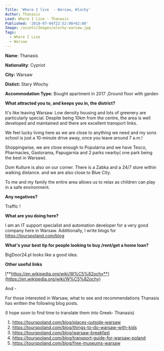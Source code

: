 ```yaml
---
Title: 'Where I live  - Warsaw, Wlochy'
Author: Thanasis
Lead: Where I Live - Thanasis
Published: '2018-07-04T22:52:08+02:00'
Image: /assets/Images/wlochy-warsaw.jpg
Tags:
  - Where I Live
  - Warsaw
---
```

**Name**: Thanasis

**Nationality**: Cypriot

**City:** Warsaw

**Distict:** Stary Włochy

**Accommodation Type:** Bought apartment in 2017 ,Ground floor with garden

**What attracted you to, and keeps you in, the district?**

It's like leaving Warsaw. Low density housing and lots of greenery are particularly special. Despite being 10km from the centre, the area is well developed and maintained and there are excellent transport links.

We feel lucky living here as we are close to anything we need and my sons school is just a 10-minute drive away, once you leave around 7 a.m.!

Shoppingwise, we are close enough to Popularna and we have Tesco, Pharmacies, Gastorama, Papugarnia and 2 parks nearby( one park being the best in Warsaw).

Dom Kulture is also on our corner. There is a Zabka and a 24/7 store within walking distance. and we are also close to Blue City.

To me and my family the entire area allows us to relax as children can play in a safe environment.

**Any negatives?**

Traffic !

**What are you doing here?**

I am an IT support specialist and automation developer for a very good company here in Warsaw. Additionally, I write blogs for <https://tourspoland.com/blog>

**What's your best tip for people looking to buy /rent/get a home loan?**

BigDoor24.pl looks like a good idea.

**Other useful links**

[**https://en.wikipedia.org/wiki/W%C5%82ochy**](https://en.wikipedia.org/wiki/W%C5%82ochy)

And - 

For those interested in Warsaw, what to see and  recommendations Thanasis has written the following blog posts. 

(I hope soon to find time to translate them into Greek- Thanasis)

1. https://tourspoland.com/blog/places-outside-warsaw
2. https://tourspoland.com/blog/things-to-do-warsaw-with-kids
3. https://tourspoland.com/blog/warsaw-breakfast
4. https://tourspoland.com/blog/transport-guide-for-warsaw-poland
5. https://tourspoland.com/blog/free-museums-warsaw

